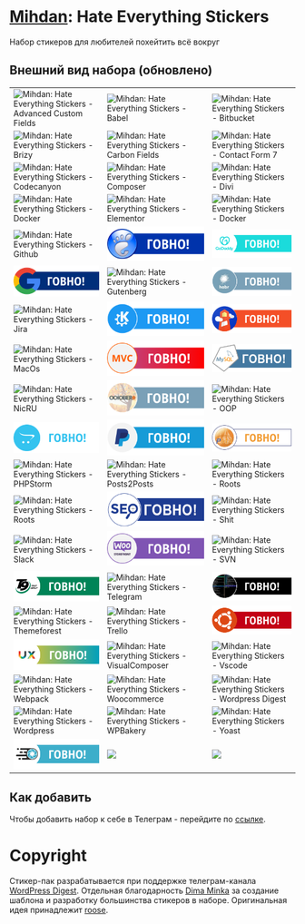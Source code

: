 # [Mihdan](https://github.com/mihdan/mihdan-hate-everything-stickers): Hate Everything Stickers
Набор стикеров для любителей похейтить всё вокруг

## Внешний вид набора (обновлено)

|                                                                                                 |                                                                               |                                                                             |
|-------------------------------------------------------------------------------------------------|-------------------------------------------------------------------------------|-----------------------------------------------------------------------------|
| ![Mihdan: Hate Everything Stickers - Advanced Custom Fields](./dist/advanced-custom-fields.png) | ![Mihdan: Hate Everything Stickers - Babel](./dist/babel.png) | ![Mihdan: Hate Everything Stickers - Bitbucket](./dist/bitbucket.png)                 |
| ![Mihdan: Hate Everything Stickers - Brizy](./dist/brizy.png) | ![Mihdan: Hate Everything Stickers - Carbon Fields](./dist/carbon-fields.png) | ![Mihdan: Hate Everything Stickers - Contact Form 7](./dist/cf7.png)
| ![Mihdan: Hate Everything Stickers - Codecanyon](./dist/codecanyon.png) | ![Mihdan: Hate Everything Stickers - Composer](./dist/composer.png) | ![Mihdan: Hate Everything Stickers - Divi](./dist/divi.png)
| ![Mihdan: Hate Everything Stickers - Docker](./dist/docker.png) | ![Mihdan: Hate Everything Stickers - Elementor](./dist/elementor.png) | ![Mihdan: Hate Everything Stickers - Docker](./dist/docker.png)
| ![Mihdan: Hate Everything Stickers - Github](./dist/github.png)                           | ![Mihdan: Hate Everything Stickers - Gnome](./dist/gnome.png)         | ![Mihdan: Hate Everything Stickers - GoDaddy](./dist/godaddy.png)         |
| ![Mihdan: Hate Everything Stickers - Google](./dist/google.png)                                 | ![Mihdan: Hate Everything Stickers - Gutenberg](./dist/gutenberg.png)     | ![Mihdan: Hate Everything Stickers - Habr](./dist/habr.png)       |
| ![Mihdan: Hate Everything Stickers - Jira](./dist/jira.png)                                   | ![Mihdan: Hate Everything Stickers - Kde](./dist/kde.png)                 | ![Mihdan: Hate Everything Stickers - Lighthouse](./dist/lighthouse.png)               |
| ![Mihdan: Hate Everything Stickers - MacOs](./dist/macos.png)                                   | ![Mihdan: Hate Everything Stickers - MVC](./dist/mvc.png)          | ![Mihdan: Hate Everything Stickers - MySQL](./dist/mysql.png)         |
| ![Mihdan: Hate Everything Stickers - NicRU](./dist/nic-ru-center.png)                            | ![Mihdan: Hate Everything Stickers - OctoberCMS](./dist/octobercms.png)                   | ![Mihdan: Hate Everything Stickers - OOP](./dist/oop.png)             |
| ![Mihdan: Hate Everything Stickers - Opencart](./dist/opencart.png)               | ![Mihdan: Hate Everything Stickers - PayPal](./dist/paypal.png)     | ![Mihdan: Hate Everything Stickers - PhpMyAdmin](./dist/phpmyadmin.png)             |
| ![Mihdan: Hate Everything Stickers - PHPStorm](./dist/phpstorm.png)                                  | ![Mihdan: Hate Everything Stickers - Posts2Posts](./dist/posts2posts.png)           | ![Mihdan: Hate Everything Stickers - Roots](./dist/roots.png)     |
| ![Mihdan: Hate Everything Stickers - Roots](./dist/roots.png)                                       | ![Mihdan: Hate Everything Stickers - Seo](./dist/seo.png)                 | ![Mihdan: Hate Everything Stickers - Shit](./dist/shit.png)               |
| ![Mihdan: Hate Everything Stickers - Slack](./dist/slack.png)                               | ![Mihdan: Hate Everything Stickers - Woo Storefront](./dist/storefront.png)     | ![Mihdan: Hate Everything Stickers - SVN](./dist/svn.png)                   |
| ![Mihdan: Hate Everything Stickers - T9](./dist/t9.png)                                     | ![Mihdan: Hate Everything Stickers - Telegram](./dist/telegram.png)         | ![Mihdan: Hate Everything Stickers - Terminator](./dist/terminator.png) |
| ![Mihdan: Hate Everything Stickers - Themeforest](./dist/themeforest.png)                                     | ![Mihdan: Hate Everything Stickers - Trello](./dist/trello.png)         | ![Mihdan: Hate Everything Stickers - Ubuntu](./dist/ubuntu.png) |
| ![Mihdan: Hate Everything Stickers - UX](./dist/ux.png)                                     | ![Mihdan: Hate Everything Stickers - VisualComposer](./dist/visual-composer.png)         | ![Mihdan: Hate Everything Stickers - Vscode](./dist/vscode.png) |
| ![Mihdan: Hate Everything Stickers - Webpack](./dist/webpack.png)                                     | ![Mihdan: Hate Everything Stickers - Woocommerce](./dist/woocommerce.png)         | ![Mihdan: Hate Everything Stickers - Wordpress Digest](./dist/wordpress-digest.png) |
| ![Mihdan: Hate Everything Stickers - Wordpress](./dist/wordpress.png)                                     | ![Mihdan: Hate Everything Stickers - WPBakery](./dist/wpbakery.png)         | ![Mihdan: Hate Everything Stickers - Yoast](./dist/yoast.png) |
| ![Mihdan: Hate Everything Stickers - zImageOptimizer](./dist/zImageOptimizer.png)                                     | ![ ]( )         | ![  ](  ) |

## Как добавить

Чтобы добавить набор к себе в Телеграм - перейдите по [ссылке](https://t.me/addstickers/r223r23r23).

# Copyright

Стикер-пак разрабатывается при поддержке телеграм-канала [WordPress Digest](https://t.me/wordpress_digest). Отдельная благодарность [Dima Minka](https://github.com/DimaMinka) за создание шаблона и разработку большинства стикеров в наборе. Оригинальная идея принадлежит [roose](https://github.com/roose?).
